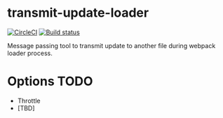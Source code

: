 # transmit-update-loader

[![CircleCI](https://circleci.com/gh/occar421/transmit-update-loader/tree/master.svg?style=svg)](https://circleci.com/gh/occar421/transmit-update-loader/tree/master)
[![Build status](https://ci.appveyor.com/api/projects/status/slqhhh1kuiatmtaf/branch/master?svg=true)](https://ci.appveyor.com/project/occar421/transmit-update-loader/branch/master)

Message passing tool to transmit update to another file during webpack loader process.

# Options TODO

* Throttle
* [TBD] 
